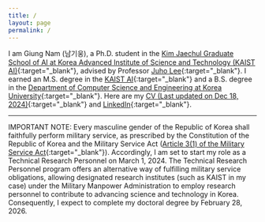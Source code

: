 ```yaml
---
title: /
layout: page
permalink: /
---
```


I am Giung Nam (남기웅), a Ph.D. student in the [Kim Jaechul Graduate School of AI at Korea Advanced Institute of Science and Technology (KAIST AI)](http://gsai.kaist.ac.kr){:target="_blank"}, advised by Professor [Juho Lee](http://juho-lee.github.io){:target="_blank"}. I earned an M.S. degree in the [KAIST AI](http://gsai.kaist.ac.kr){:target="_blank"} and a B.S. degree in the [Department of Computer Science and Engineering at Korea University](http://cs.korea.ac.kr){:target="_blank"}. Here are my [CV (Last updated on Dec 18, 2024)](./CV.pdf){:target="_blank"} and [LinkedIn](https://www.linkedin.com/in/giung-nam-3443562ab/){:target="_blank"}.

---

IMPORTANT NOTE: Every masculine gender of the Republic of Korea shall faithfully perform military service, as prescribed by the Constitution of the Republic of Korea and the Military Service Act ([Article 3(1) of the Military Service Act](https://elaw.klri.re.kr/eng_service/lawView.do?lang=ENG&hseq=25744){:target="_blank"}). Accordingly, I am set to start my role as a Technical Research Personnel on March 1, 2024. The Technical Research Personnel program offers an alternative way of fulfilling military service obligations, allowing designated research institutes (such as KAIST in my case) under the Military Manpower Administration to employ research personnel to contribute to advancing science and technology in Korea. Consequently, I expect to complete my doctoral degree by February 28, 2026.
